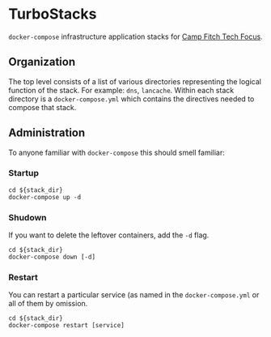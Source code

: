 TurboStacks
===========

`docker-compose` infrastructure application stacks for [Camp Fitch Tech Focus](http://campcomputer.com). 

Organization
------------
The top level consists of a list of various directories representing the logical function of the stack.
For example: `dns`, `lancache`. Within each stack directory is a `docker-compose.yml` which contains
the directives needed to compose that stack.

Administration
--------------
To anyone familiar with `docker-compose` this should smell familiar:

### Startup
```
cd ${stack_dir}
docker-compose up -d
```

### Shudown
If you want to delete the leftover containers, add the `-d` flag.

```
cd ${stack_dir}
docker-compose down [-d]
```

### Restart
You can restart a particular service (as named in the `docker-compose.yml` or all of them by omission.
```
cd ${stack_dir}
docker-compose restart [service]
```
